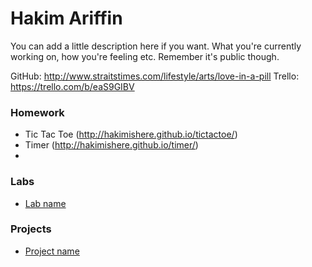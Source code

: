 # Hakim Ariffin

You can add a little description here if you want. What you're currently working on, how you're feeling etc. Remember it's public though.

GitHub: http://www.straitstimes.com/lifestyle/arts/love-in-a-pill
Trello: https://trello.com/b/eaS9GIBV

### Homework 
* Tic Tac Toe (http://hakimishere.github.io/tictactoe/)
* Timer (http://hakimishere.github.io/timer/)
*

### Labs 
* [Lab name](#link_to_your_lab_repo)

### Projects 
* [Project name](#link_to_your_project_repo)
